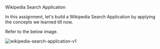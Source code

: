 Wikipedia Search Application

In this assignment, let's build a Wikipedia Search Application by applying the concepts we learned till now.

Refer to the below image.



![wikipedia-search-application-v1](https://github.com/Shivasiliveru22/WikipediaSearchApplication/assets/113243958/52b8e299-fcc8-4ee9-ada7-f66def03e80a)


